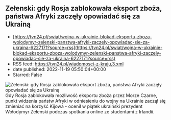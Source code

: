 ## Zełenski: gdy Rosja zablokowała eksport zboża, państwa Afryki zaczęły opowiadać się za Ukrainą
 - [https://tvn24.pl/swiat/wojna-w-ukrainie-blokad-eksportu-zboza-wolodymyr-zelenski-panstwa-afryki-zaczely-opowiadac-sie-za-ukraina-6227171?source=rss](https://tvn24.pl/swiat/wojna-w-ukrainie-blokad-eksportu-zboza-wolodymyr-zelenski-panstwa-afryki-zaczely-opowiadac-sie-za-ukraina-6227171?source=rss)
 - RSS feed: https://tvn24.pl/wiadomosci-z-kraju,3.xml
 - date published: 2022-11-19 05:50:04+00:00
 - Starred: False

<img alt="Zełenski: gdy Rosja zablokowała eksport zboża, państwa Afryki zaczęły opowiadać się za Ukrainą" src="https://tvn24.pl/najnowsze/cdn-zdjecie-xxo2ir-wznowiono-umowe-zbozowa-6191151/alternates/LANDSCAPE_1280" />
    Gdy Rosja zablokowała możliwość eksportu zboża przez Morze Czarne, punkt widzenia państw Afryki w odniesieniu do wojny na Ukrainie zaczął się zmieniać na korzyść Kijowa - ocenił w piątek ukraiński prezydent Wołodymyr Zełenski podczas spotkania online ze studentami z Irlandii.
